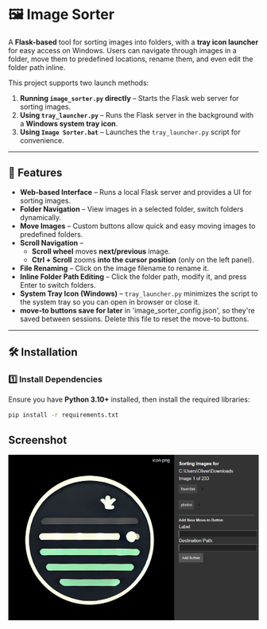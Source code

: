# 🖼️ Image Sorter

A **Flask-based** tool for sorting images into folders, with a **tray icon launcher** for easy access on Windows. Users can navigate through images in a folder, move them to predefined locations, rename them, and even edit the folder path inline. 

This project supports two launch methods:
1. **Running `image_sorter.py` directly** – Starts the Flask web server for sorting images.
2. **Using `tray_launcher.py`** – Runs the Flask server in the background with a **Windows system tray icon**.
3. **Using `Image Sorter.bat`** – Launches the `tray_launcher.py` script for convenience.

---

## 🚀 Features

- **Web-based Interface** – Runs a local Flask server and provides a UI for sorting images.
- **Folder Navigation** – View images in a selected folder, switch folders dynamically.
- **Move Images** – Custom buttons allow quick and easy moving images to predefined folders.
- **Scroll Navigation** –  
  - **Scroll wheel** moves **next/previous** image.  
  - **Ctrl + Scroll** zooms **into the cursor position** (only on the left panel).  
- **File Renaming** – Click on the image filename to rename it.
- **Inline Folder Path Editing** – Click the folder path, modify it, and press Enter to switch folders.
- **System Tray Icon (Windows)** – `tray_launcher.py` minimizes the script to the system tray so you can open in browser or close it.
- **move-to buttons save for later** in 'image_sorter_config.json', so they're saved between sessions. Delete this file to reset the move-to buttons.
---

## 🛠️ Installation

### **1️⃣ Install Dependencies**
Ensure you have **Python 3.10+** installed, then install the required libraries:

```sh
pip install -r requirements.txt
```
## Screenshot
![alt text](screenshot-1.png)